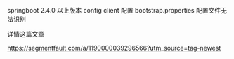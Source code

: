 

springboot 2.4.0 以上版本 config client 配置 bootstrap.properties 配置文件无法识别

详情这篇文章

<https://segmentfault.com/a/1190000039296566?utm_source=tag-newest>

